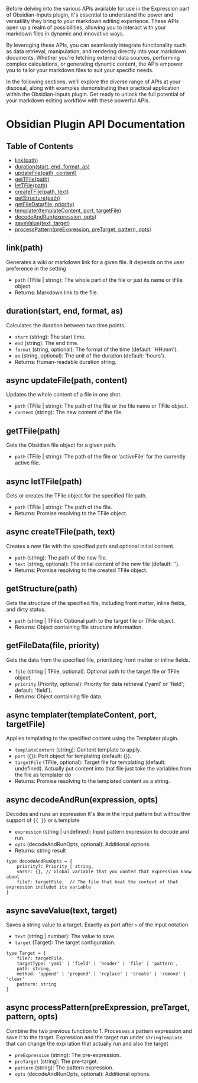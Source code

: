 Before delving into the various APIs available for use in the Expression part of Obsidian-Inputs plugin, it's essential to understand the power and versatility they bring to your markdown editing experience. These APIs open up a realm of possibilities, allowing you to interact with your markdown files in dynamic and innovative ways.

By leveraging these APIs, you can seamlessly integrate functionality such as data retrieval, manipulation, and rendering directly into your markdown documents. Whether you're fetching external data sources, performing complex calculations, or generating dynamic content, the APIs empower you to tailor your markdown files to suit your specific needs.

In the following sections, we'll explore the diverse range of APIs at your disposal, along with examples demonstrating their practical application within the Obsidian-Inputs plugin. Get ready to unlock the full potential of your markdown editing workflow with these powerful APIs.
# Obsidian Plugin API Documentation

## Table of Contents
- [link(path)](#link)
- [duration(start, end, format, as)](#duration)
- [updateFile(path, content)](#updatefile)
- [getTFile(path)](#gettfile)
- [letTFile(path)](#lettfile)
- [createTFile(path, text)](#createtfile)
- [getStructure(path)](#getstructure)
- [getFileData(file, priority)](#getfiledata)
- [templater(templateContent, port, targetFile)](#templater)
- [decodeAndRun(expression, opts)](#decodeandrun)
- [saveValue(text, target)](#savevalue)
- [processPattern(preExpression, preTarget, pattern, opts)](#processpattern)

## link(path)
Generates a wiki or markdown link for a given file.
It depends on the user preference in the setting

- `path` (TFile | string): The whole part of the file or just its name or tFile object
- Returns: Markdown link to the file.
## duration(start, end, format, as)
Calculates the duration between two time points.

- `start` (string): The start time.
- `end` (string): The end time.
- `format` (string, optional): The format of the time (default: 'HH:mm').
- `as` (string, optional): The unit of the duration (default: 'hours').
-  Returns: Human-readable duration string.
## async updateFile(path, content)
Updates the whole content of a file in one shot.

- `path` (TFile | string): The path of the file or  the file name or  TFile object.
- `content` (string): The new content of the file.

## getTFile(path)
Gets the Obsidian file object for a given path.

- `path` (TFile | string): The path of the file or 'activeFile' for the currently active file.

## async letTFile(path)
Gets or creates the TFile object for the specified file path.

- `path` (TFile | string): The path of the file.
- Returns: Promise resolving to the TFile object.
## async createTFile(path, text)
Creates a new file with the specified path and optional initial content.

- `path` (string): The path of the new file.
- `text` (string, optional): The initial content of the new file (default: '').
- Returns: Promise resolving to the created TFile object.
## getStructure(path)
Gets the structure of the specified file, including front matter, inline fields, and dirty status.

- `path` (string | TFile): Optional path to the target file or TFile object.
- Returns: Object containing file structure information.
## getFileData(file, priority)
Gets the data from the specified file, prioritizing front matter or inline fields.

- `file` (string | TFile, optional): Optional path to the target file or TFile object.
- `priority` (Priority, optional): Priority for data retrieval ('yaml' or 'field'; default: 'field').
- Returns: Object containing file data.
## async templater(templateContent, port, targetFile)
Applies templating to the specified content using the Templater plugin.

- `templateContent` (string): Content template to apply.
- `port` ({}):  Port object for templating (default: {}).
- `targetFile` (TFile, optional): Target file for templating (default: undefined). Actually put content into that file just take the variables from the file as templater do 
- Returns: Promise resolving to the templated content as a string.
## async decodeAndRun(expression, opts)
Decodes and runs an expression It's like in the input pattern but withou thw support of 
`{{ }}` or `&` template

- `expression` (string | undefined): Input pattern expression to decode and run.
- `opts` (decodeAndRunOpts, optional): Additional options.
- Returns: string result
```
type decodeAndRunOpts = {  
    priority?: Priority | string,  
    vars?: {}, // Global variable that you wanted that expression know about 
    file?: targetFile,  // The file that beat the context of that expression included its variable
}
```
## async saveValue(text, target)
Saves a string value to a target. Exactly as part after `>` of the input notation

- `text` (string | number): The value to save.
- `target` (Target): The target configuration.
```
type Target = {  
    file?: targetFile,  
    targetType: 'yaml' | 'field' | 'header' | 'file' | 'pattern',  
    path: string,  
    method: 'append' | 'prepend' | 'replace' | 'create' | 'remove' | 'clear'  
    pattern: string  
}
```
## async processPattern(preExpression, preTarget, pattern, opts)
Combine the two previous function to 1. 
Processes a pattern expression and save it to the target.
Expression and the target run under `stringTemplate` that can change the expiration that actually run and also the target

- `preExpression` (string): The pre-expression.
- `preTarget` (string): The pre-target.
- `pattern` (string): The pattern expression.
- `opts` (decodeAndRunOpts, optional): Additional options.
